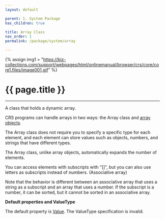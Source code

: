 ```yaml
---
layout: default

parent: 1. System Package
has_children: true

title: Array Class
nav_order: 1
permalink: /package/system/array

---
```

{% assign img1 = "https://biz-collections.com/support/webpages/html/onlinemanual/browser/crs/core/core1.files/image001.gif" %}

# {{ page.title }}

---
A class that holds a dynamic array.

CRS programs can handle arrays in two ways: the Array class and [array objects](/bizBrowserV/6/6-1/).

The Array class does not require you to specify a specific type for each element, and each element can store values ​​such as objects, numbers, and strings that have different types.

The Array class, unlike array objects, automatically expands the number of elements.

You can access elements with subscripts with "[]", but you can also use letters as subscripts instead of numbers. (Associative array)

Note that the behavior is different between an associative array that uses a string as a subscript and an array that uses a number. If the subscript is a number, it can be sorted, but it cannot be sorted in an associative array.

<b>Default properties and ValueType</b>

The default property is [Value](/package/system/array/properties/value). The ValueType specification is invalid.
